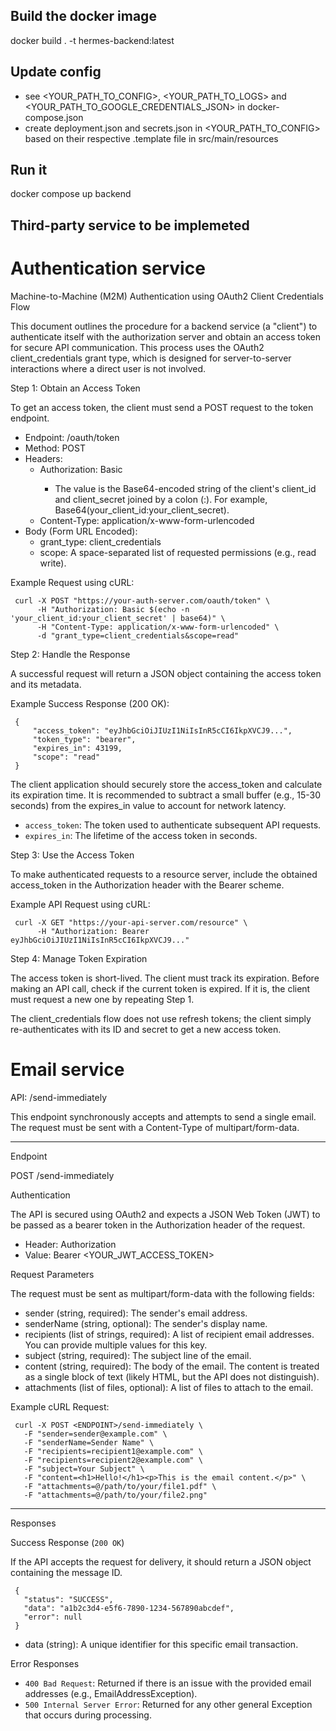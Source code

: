 
## Build the docker image
docker build . -t hermes-backend:latest

## Update config
- see <YOUR_PATH_TO_CONFIG>, <YOUR_PATH_TO_LOGS> and <YOUR_PATH_TO_GOOGLE_CREDENTIALS_JSON> in docker-compose.json
- create deployment.json and secrets.json in <YOUR_PATH_TO_CONFIG> based on their respective .template file in src/main/resources

## Run it
docker compose up backend

## Third-party service to be implemeted

# Authentication service
  Machine-to-Machine (M2M) Authentication using OAuth2 Client Credentials Flow

  This document outlines the procedure for a backend service (a "client") to authenticate itself with the authorization server and obtain an access token for secure API communication. This
  process uses the OAuth2 client_credentials grant type, which is designed for server-to-server interactions where a direct user is not involved.

  Step 1: Obtain an Access Token

  To get an access token, the client must send a POST request to the token endpoint.

   * Endpoint: /oauth/token
   * Method: POST
   * Headers:
       * Authorization: Basic <credentials>
           * The <credentials> value is the Base64-encoded string of the client's client_id and client_secret joined by a colon (:). For example, Base64(your_client_id:your_client_secret).
       * Content-Type: application/x-www-form-urlencoded
   * Body (Form URL Encoded):
       * grant_type: client_credentials
       * scope: A space-separated list of requested permissions (e.g., read write).

  Example Request using cURL:
  ```
   curl -X POST "https://your-auth-server.com/oauth/token" \
        -H "Authorization: Basic $(echo -n 'your_client_id:your_client_secret' | base64)" \
        -H "Content-Type: application/x-www-form-urlencoded" \
        -d "grant_type=client_credentials&scope=read"
  ```

  Step 2: Handle the Response

  A successful request will return a JSON object containing the access token and its metadata.

  Example Success Response (200 OK):
  ```
   {
       "access_token": "eyJhbGciOiJIUzI1NiIsInR5cCI6IkpXVCJ9...",
       "token_type": "bearer",
       "expires_in": 43199,
       "scope": "read"
   }
  ```

  The client application should securely store the access_token and calculate its expiration time. It is recommended to subtract a small buffer (e.g., 15-30 seconds) from the expires_in
  value to account for network latency.

   * `access_token`: The token used to authenticate subsequent API requests.
   * `expires_in`: The lifetime of the access token in seconds.

  Step 3: Use the Access Token

  To make authenticated requests to a resource server, include the obtained access_token in the Authorization header with the Bearer scheme.

  Example API Request using cURL:
  ```
   curl -X GET "https://your-api-server.com/resource" \
        -H "Authorization: Bearer eyJhbGciOiJIUzI1NiIsInR5cCI6IkpXVCJ9..."
  ```

  Step 4: Manage Token Expiration

  The access token is short-lived. The client must track its expiration. Before making an API call, check if the current token is expired. If it is, the client must request a new one by
  repeating Step 1.

  The client_credentials flow does not use refresh tokens; the client simply re-authenticates with its ID and secret to get a new access token.


# Email service
API: /send-immediately

  This endpoint synchronously accepts and attempts to send a single email. The request must be sent with a Content-Type of multipart/form-data.

  ---

  Endpoint

  POST /send-immediately

  Authentication

  The API is secured using OAuth2 and expects a JSON Web Token (JWT) to be passed as a bearer token in the Authorization header of the request.

   * Header: Authorization
   * Value: Bearer <YOUR_JWT_ACCESS_TOKEN>


  Request Parameters

  The request must be sent as multipart/form-data with the following fields:

   * sender (string, required): The sender's email address.
   * senderName (string, optional): The sender's display name.
   * recipients (list of strings, required): A list of recipient email addresses. You can provide multiple values for this key.
   * subject (string, required): The subject line of the email.
   * content (string, required): The body of the email. The content is treated as a single block of text (likely HTML, but the API does not distinguish).
   * attachments (list of files, optional): A list of files to attach to the email.

  Example cURL Request:
  ```
   curl -X POST <ENDPOINT>/send-immediately \
     -F "sender=sender@example.com" \
     -F "senderName=Sender Name" \
     -F "recipients=recipient1@example.com" \
     -F "recipients=recipient2@example.com" \
     -F "subject=Your Subject" \
     -F "content=<h1>Hello!</h1><p>This is the email content.</p>" \
     -F "attachments=@/path/to/your/file1.pdf" \
     -F "attachments=@/path/to/your/file2.png"
   ```

  ---

  Responses

  Success Response (`200 OK`)

  If the API accepts the request for delivery, it should return a JSON object containing the message ID.
  ```
   {
     "status": "SUCCESS",
     "data": "a1b2c3d4-e5f6-7890-1234-567890abcdef",
     "error": null
   }
  ```
   * data (string): A unique identifier for this specific email transaction.

  Error Responses

   * `400 Bad Request`: Returned if there is an issue with the provided email addresses (e.g., EmailAddressException).
   * `500 Internal Server Error`: Returned for any other general Exception that occurs during processing.
